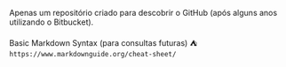 Apenas um repositório criado para descobrir o GitHub (após alguns anos utilizando o Bitbucket).

Basic Markdown Syntax (para consultas futuras) ⛺️
`https://www.markdownguide.org/cheat-sheet/`